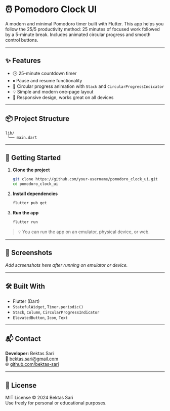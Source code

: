 # ⏰ Pomodoro Clock UI

A modern and minimal Pomodoro timer built with Flutter. This app helps you follow the 25/5 productivity method: 25 minutes of focused work followed by a 5-minute break. Includes animated circular progress and smooth control buttons.

---

## ✨ Features

- 🕒 25-minute countdown timer
- ⏸ Pause and resume functionality
- 🔄 Circular progress animation with `Stack` and `CircularProgressIndicator`
- 💡 Simple and modern one-page layout
- 📱 Responsive design, works great on all devices

---

## 📦 Project Structure

```
lib/
 └── main.dart
```

---

## 🚀 Getting Started

1. **Clone the project**
   ```bash
   git clone https://github.com/your-username/pomodoro_clock_ui.git
   cd pomodoro_clock_ui
   ```

2. **Install dependencies**
   ```bash
   flutter pub get
   ```

3. **Run the app**
   ```bash
   flutter run
   ```

> 💡 You can run the app on an emulator, physical device, or web.

---

## 📸 Screenshots

_Add screenshots here after running on emulator or device._

---

## 🛠 Built With

- Flutter (Dart)
- `StatefulWidget`, `Timer.periodic()`
- `Stack`, `Column`, `CircularProgressIndicator`
- `ElevatedButton`, `Icon`, `Text`

---

## 📬 Contact

**Developer:** Bektas Sari  
📧 [bektas.sari@gmail.com](mailto:bektas.sari@gmail.com)  
🌐 [github.com/bektas-sari](https://github.com/bektas-sari)

---

## 📄 License

MIT License © 2024 Bektas Sari  
Use freely for personal or educational purposes.



